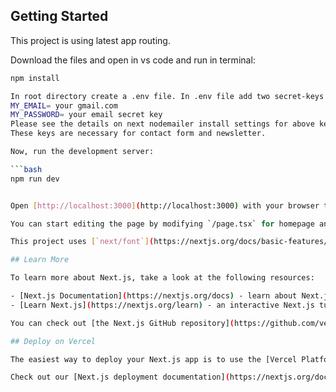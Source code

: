 ## Getting Started

This project is using latest app routing.

Download the files and open in vs code and
run in terminal:

```bash
npm install

In root directory create a .env file. In .env file add two secret-keys that is 
MY_EMAIL= your gmail.com
MY_PASSWORD= your email secret key 
Please see the details on next nodemailer install settings for above keys.
These keys are necessary for contact form and newsletter.

Now, run the development server:

```bash
npm run dev


Open [http://localhost:3000](http://localhost:3000) with your browser to see the result.

You can start editing the page by modifying `/page.tsx` for homepage and 'app/....page.tsx' for other pages. The page auto-updates as you edit the file.

This project uses [`next/font`](https://nextjs.org/docs/basic-features/font-optimization) to automatically optimize and load Inter, a custom Google Font.

## Learn More

To learn more about Next.js, take a look at the following resources:

- [Next.js Documentation](https://nextjs.org/docs) - learn about Next.js features and API.
- [Learn Next.js](https://nextjs.org/learn) - an interactive Next.js tutorial.

You can check out [the Next.js GitHub repository](https://github.com/vercel/next.js/) - your feedback and contributions are welcome!

## Deploy on Vercel

The easiest way to deploy your Next.js app is to use the [Vercel Platform](https://vercel.com/new?utm_medium=default-template&filter=next.js&utm_source=create-next-app&utm_campaign=create-next-app-readme) from the creators of Next.js.

Check out our [Next.js deployment documentation](https://nextjs.org/docs/deployment) for more details.
